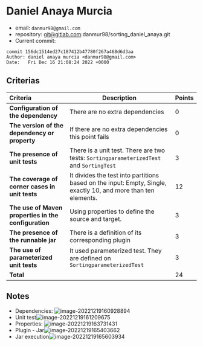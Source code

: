 # Daniel Anaya Murcia

* email: `danmur98@gmail.com`
* repository: git@gitlab.com:danmur98/sorting_daniel_anaya.git
* Current commit:
```shell
commit 156dc1514ed27c187412b47780f267a468d6d3aa
Author: daniel anaya murcia <danmur98@gmail.com>
Date:   Fri Dec 16 21:08:24 2022 +0000
```

## Criterias
| Criteria                                             | Description                                                  | Points |
| :--------------------------------------------------- | ------------------------------------------------------------ | ------ |
| **Configuration of the dependency**                  | There are no extra dependencies                              | 0      |
| **The version of the dependency or property**        | If there are no extra dependencies this point fails          | 0      |
| **The presence of unit tests**                       | There is a unit test. There are two tests: `SortingparameterizedTest` and `SortingTest` | 3      |
| **The coverage of corner cases in unit tests**       | It divides the test into partitions based on the input: Empty, Single, exactly 10, and more than ten elements. | 12     |
| **The use of Maven properties in the configuration** | Using properties to define the source and target.            | 3      |
| **The presence of the runnable jar**                 | There is a definition of its corresponding plugin            | 3      |
| **The use of parameterized unit tests**              | It used parameterized test. They are defined on `SortingparameterizedTest` | 3      |
| **Total**                                            |                                                              | 24     |

## Notes

* Dependencies: ![image-20221219160928894](/home/juancardona/Workbench/java-deep-epam-2022-23/images/image-20221219160928894.png)
* Unit test![image-20221219161209675](/home/juancardona/Workbench/java-deep-epam-2022-23/images/image-20221219161209675.png)
* Properties: ![image-20221219163731431](/home/juancardona/Workbench/java-deep-epam-2022-23/images/image-20221219163731431.png)
* Plugin - Jar![image-20221219165403662](/home/juancardona/Workbench/java-deep-epam-2022-23/images/image-20221219165403662.png)
* Jar execution![image-20221219165603934](/home/juancardona/Workbench/java-deep-epam-2022-23/images/image-20221219165603934.png)
